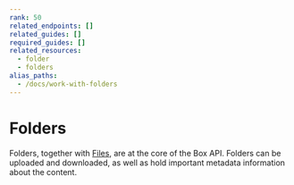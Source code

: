 ```yaml
---
rank: 50
related_endpoints: []
related_guides: []
required_guides: []
related_resources:
  - folder
  - folders
alias_paths:
  - /docs/work-with-folders
---
```


# Folders

Folders, together with [Files][files], are at the core of the Box API. Folders
can be uploaded and downloaded, as well as hold important metadata information
about the content.

[files]: g://files
